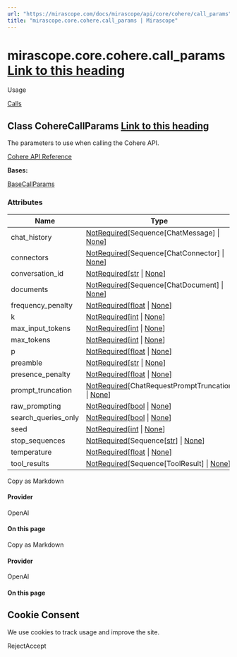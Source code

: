 ```yaml
---
url: "https://mirascope.com/docs/mirascope/api/core/cohere/call_params"
title: "mirascope.core.cohere.call_params | Mirascope"
---
```


# mirascope.core.cohere.call\_params [Link to this heading](https://mirascope.com/docs/mirascope/api/core/cohere/call_params\#mirascope-core-cohere-call-params)

Usage

[Calls](https://mirascope.com/docs/mirascope/learn/calls#provider-specific-parameters)

## Class CohereCallParams [Link to this heading](https://mirascope.com/docs/mirascope/api/core/cohere/call_params\#coherecallparams)

The parameters to use when calling the Cohere API.

[Cohere API Reference](https://docs.cohere.com/reference/chat)

**Bases:**

[BaseCallParams](https://mirascope.com/docs/mirascope/api/core/base/call_params#basecallparams)

### Attributes

| Name | Type | Description |
| --- | --- | --- |
| chat\_history | [NotRequired](https://docs.python.org/3/library/typing.html#typing.NotRequired)\[Sequence\[ChatMessage\] \| [None](https://docs.python.org/3/library/constants.html#None)\] | - |
| connectors | [NotRequired](https://docs.python.org/3/library/typing.html#typing.NotRequired)\[Sequence\[ChatConnector\] \| [None](https://docs.python.org/3/library/constants.html#None)\] | - |
| conversation\_id | [NotRequired](https://docs.python.org/3/library/typing.html#typing.NotRequired)\[[str](https://docs.python.org/3/library/stdtypes.html#str) \| [None](https://docs.python.org/3/library/constants.html#None)\] | - |
| documents | [NotRequired](https://docs.python.org/3/library/typing.html#typing.NotRequired)\[Sequence\[ChatDocument\] \| [None](https://docs.python.org/3/library/constants.html#None)\] | - |
| frequency\_penalty | [NotRequired](https://docs.python.org/3/library/typing.html#typing.NotRequired)\[[float](https://docs.python.org/3/library/functions.html#float) \| [None](https://docs.python.org/3/library/constants.html#None)\] | - |
| k | [NotRequired](https://docs.python.org/3/library/typing.html#typing.NotRequired)\[[int](https://docs.python.org/3/library/functions.html#int) \| [None](https://docs.python.org/3/library/constants.html#None)\] | - |
| max\_input\_tokens | [NotRequired](https://docs.python.org/3/library/typing.html#typing.NotRequired)\[[int](https://docs.python.org/3/library/functions.html#int) \| [None](https://docs.python.org/3/library/constants.html#None)\] | - |
| max\_tokens | [NotRequired](https://docs.python.org/3/library/typing.html#typing.NotRequired)\[[int](https://docs.python.org/3/library/functions.html#int) \| [None](https://docs.python.org/3/library/constants.html#None)\] | - |
| p | [NotRequired](https://docs.python.org/3/library/typing.html#typing.NotRequired)\[[float](https://docs.python.org/3/library/functions.html#float) \| [None](https://docs.python.org/3/library/constants.html#None)\] | - |
| preamble | [NotRequired](https://docs.python.org/3/library/typing.html#typing.NotRequired)\[[str](https://docs.python.org/3/library/stdtypes.html#str) \| [None](https://docs.python.org/3/library/constants.html#None)\] | - |
| presence\_penalty | [NotRequired](https://docs.python.org/3/library/typing.html#typing.NotRequired)\[[float](https://docs.python.org/3/library/functions.html#float) \| [None](https://docs.python.org/3/library/constants.html#None)\] | - |
| prompt\_truncation | [NotRequired](https://docs.python.org/3/library/typing.html#typing.NotRequired)\[ChatRequestPromptTruncation \| [None](https://docs.python.org/3/library/constants.html#None)\] | - |
| raw\_prompting | [NotRequired](https://docs.python.org/3/library/typing.html#typing.NotRequired)\[[bool](https://docs.python.org/3/library/functions.html#bool) \| [None](https://docs.python.org/3/library/constants.html#None)\] | - |
| search\_queries\_only | [NotRequired](https://docs.python.org/3/library/typing.html#typing.NotRequired)\[[bool](https://docs.python.org/3/library/functions.html#bool) \| [None](https://docs.python.org/3/library/constants.html#None)\] | - |
| seed | [NotRequired](https://docs.python.org/3/library/typing.html#typing.NotRequired)\[[int](https://docs.python.org/3/library/functions.html#int) \| [None](https://docs.python.org/3/library/constants.html#None)\] | - |
| stop\_sequences | [NotRequired](https://docs.python.org/3/library/typing.html#typing.NotRequired)\[Sequence\[[str](https://docs.python.org/3/library/stdtypes.html#str)\] \| [None](https://docs.python.org/3/library/constants.html#None)\] | - |
| temperature | [NotRequired](https://docs.python.org/3/library/typing.html#typing.NotRequired)\[[float](https://docs.python.org/3/library/functions.html#float) \| [None](https://docs.python.org/3/library/constants.html#None)\] | - |
| tool\_results | [NotRequired](https://docs.python.org/3/library/typing.html#typing.NotRequired)\[Sequence\[ToolResult\] \| [None](https://docs.python.org/3/library/constants.html#None)\] | - |

Copy as Markdown

#### Provider

OpenAI

#### On this page

Copy as Markdown

#### Provider

OpenAI

#### On this page

## Cookie Consent

We use cookies to track usage and improve the site.

RejectAccept